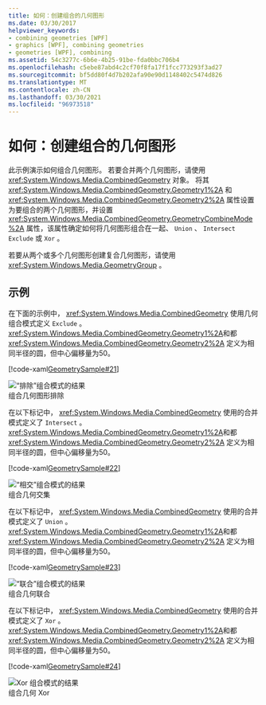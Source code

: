 ```yaml
---
title: 如何：创建组合的几何图形
ms.date: 03/30/2017
helpviewer_keywords:
- combining geometries [WPF]
- graphics [WPF], combining geometries
- geometries [WPF], combining
ms.assetid: 54c3277c-6b6e-4b25-91be-fda0bbc706b4
ms.openlocfilehash: c5ebe87abd4c2cf70f8fa17f1fcc773293f3ad27
ms.sourcegitcommit: bf5dd80f4d7b202afa90e90d1148402c5474d826
ms.translationtype: MT
ms.contentlocale: zh-CN
ms.lasthandoff: 03/30/2021
ms.locfileid: "96973518"
---
```

# <a name="how-to-create-a-combined-geometry"></a>如何：创建组合的几何图形
此示例演示如何组合几何图形。 若要合并两个几何图形，请使用 <xref:System.Windows.Media.CombinedGeometry> 对象。 将其 <xref:System.Windows.Media.CombinedGeometry.Geometry1%2A> 和 <xref:System.Windows.Media.CombinedGeometry.Geometry2%2A> 属性设置为要组合的两个几何图形，并设置 <xref:System.Windows.Media.CombinedGeometry.GeometryCombineMode%2A> 属性，该属性确定如何将几何图形组合在一起、 `Union` 、 `Intersect` `Exclude` 或 `Xor` 。  
  
 若要从两个或多个几何图形创建复合几何图形，请使用 <xref:System.Windows.Media.GeometryGroup> 。  
  
## <a name="example"></a>示例  
 在下面的示例中， <xref:System.Windows.Media.CombinedGeometry> 使用几何组合模式定义 `Exclude` 。  <xref:System.Windows.Media.CombinedGeometry.Geometry1%2A>和都 <xref:System.Windows.Media.CombinedGeometry.Geometry2%2A> 定义为相同半径的圆，但中心偏移量为50。  
  
 [!code-xaml[GeometrySample#21](~/samples/snippets/csharp/VS_Snippets_Wpf/GeometrySample/CS/combininggeometriesexample.xaml#21)]  
  
 ![“排除”组合模式的结果](./media/mil-task-combined-geometry-exclude.PNG "mil_task_combined_geometry_exclude")  
组合几何图形排除  
  
 在以下标记中， <xref:System.Windows.Media.CombinedGeometry> 使用的合并模式定义了 `Intersect` 。  <xref:System.Windows.Media.CombinedGeometry.Geometry1%2A>和都 <xref:System.Windows.Media.CombinedGeometry.Geometry2%2A> 定义为相同半径的圆，但中心偏移量为50。  
  
 [!code-xaml[GeometrySample#22](~/samples/snippets/csharp/VS_Snippets_Wpf/GeometrySample/CS/combininggeometriesexample.xaml#22)]  
  
 ![“相交”组合模式的结果](./media/mil-task-combined-geometry-intersect.PNG "mil_task_combined_geometry_intersect")  
组合几何交集  
  
 在以下标记中， <xref:System.Windows.Media.CombinedGeometry> 使用的合并模式定义了 `Union` 。  <xref:System.Windows.Media.CombinedGeometry.Geometry1%2A>和都 <xref:System.Windows.Media.CombinedGeometry.Geometry2%2A> 定义为相同半径的圆，但中心偏移量为50。  
  
 [!code-xaml[GeometrySample#23](~/samples/snippets/csharp/VS_Snippets_Wpf/GeometrySample/CS/combininggeometriesexample.xaml#23)]  
  
 ![“联合”组合模式的结果](./media/mil-task-combined-geometry-union.PNG "mil_task_combined_geometry_union")  
组合几何联合  
  
 在以下标记中， <xref:System.Windows.Media.CombinedGeometry> 使用的合并模式定义了 `Xor` 。  <xref:System.Windows.Media.CombinedGeometry.Geometry1%2A>和都 <xref:System.Windows.Media.CombinedGeometry.Geometry2%2A> 定义为相同半径的圆，但中心偏移量为50。  
  
 [!code-xaml[GeometrySample#24](~/samples/snippets/csharp/VS_Snippets_Wpf/GeometrySample/CS/combininggeometriesexample.xaml#24)]  
  
 ![Xor 组合模式的结果](./media/mil-task-combined-geometry-xor.PNG "mil_task_combined_geometry_xor")  
组合几何 Xor
